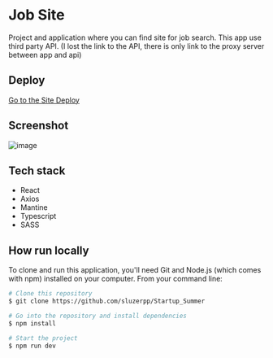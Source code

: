 # Job Site
Project and application where you can find site for job search. This app use third party API. (I lost the link to the API, there is only link to the proxy server between app and api)
## Deploy
[Go to the Site Deploy](https://jobored-sluzerpp.netlify.app)
## Screenshot
![image](https://github.com/sluzerpp/Startup_Summer/assets/75631223/f56fb598-3951-4b5b-9b52-383af2d7aae8)
## Tech stack
- React
- Axios
- Mantine
- Typescript
- SASS
## How run locally
To clone and run this application, you'll need Git and Node.js (which comes with npm) installed on your computer. From your command line:
```bash
# Clone this repository
$ git clone https://github.com/sluzerpp/Startup_Summer

# Go into the repository and install dependencies
$ npm install

# Start the project
$ npm run dev

```
